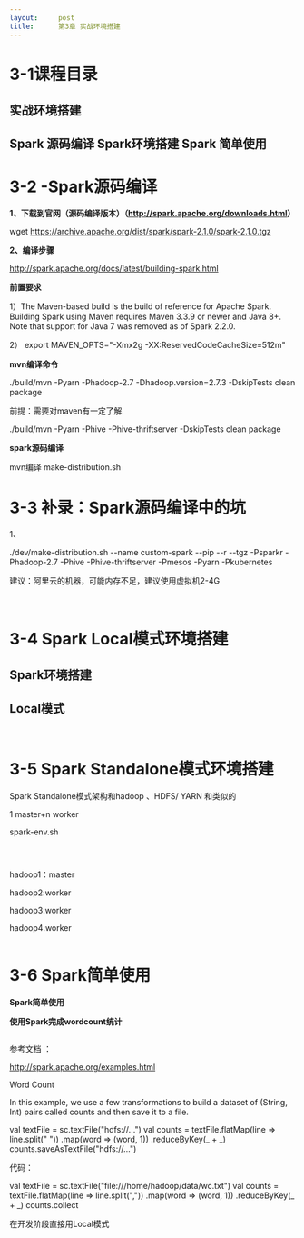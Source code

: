 ```yaml
---
layout:     post
title:      第3章 实战环境搭建
---
```

<div id="article_content" class="article_content clearfix csdn-tracking-statistics" data-pid="blog" data-mod="popu_307" data-dsm="post">
								            <link rel="stylesheet" href="https://csdnimg.cn/release/phoenix/template/css/ck_htmledit_views-f76675cdea.css">
						<div class="htmledit_views" id="content_views">
                <h1>3-1课程目录</h1>

<h2>实战环境搭建</h2>

<h2>Spark 源码编译 Spark环境搭建 Spark 简单使用</h2>

<h1>3-2 -Spark源码编译</h1>

<p><strong>1、下载到官网（源码编译版本）（<a href="http://spark.apache.org/downloads.html" rel="nofollow">http://spark.apache.org/downloads.html</a>）</strong></p>

<p>wget <a href="https://archive.apache.org/dist/spark/spark-2.1.0/spark-2.1.0.tgz" rel="nofollow">https://archive.apache.org/dist/spark/spark-2.1.0/spark-2.1.0.tgz</a></p>

<p><strong>2、编译步骤</strong></p>

<p><a href="http://spark.apache.org/docs/latest/building-spark.html" rel="nofollow">http://spark.apache.org/docs/latest/building-spark.html</a></p>

<p><strong>前置要求</strong></p>

<p>1）The Maven-based build is the build of reference for Apache Spark. Building Spark using Maven requires Maven 3.3.9 or newer and Java 8+. Note that support for Java 7 was removed as of Spark 2.2.0.</p>

<p>2） export MAVEN_OPTS="-Xmx2g -XX:ReservedCodeCacheSize=512m"</p>

<p><strong>mvn编译命令</strong></p>

<p>./build/mvn -Pyarn -Phadoop-2.7 -Dhadoop.version=2.7.3 -DskipTests clean package</p>

<p>前提：需要对maven有一定了解</p>

<p>./build/mvn -Pyarn -Phive -Phive-thriftserver -DskipTests clean package</p>

<p><strong>spark源码编译</strong></p>

<p>mvn编译 make-distribution.sh</p>

<h1>3-3 补录：Spark源码编译中的坑</h1>

<p>1、</p>

<p>./dev/make-distribution.sh --name custom-spark --pip --r --tgz -Psparkr -Phadoop-2.7 -Phive -Phive-thriftserver -Pmesos -Pyarn -Pkubernetes</p>

<p>建议：阿里云的机器，可能内存不足，建议使用虚拟机2-4G</p>

<p> </p>

<h1>3-4 Spark Local模式环境搭建</h1>

<h2>Spark环境搭建</h2>

<h2>Local模式</h2>

<p><img alt="" class="has" src="https://img-blog.csdn.net/20180813100230556?watermark/2/text/aHR0cHM6Ly9ibG9nLmNzZG4ubmV0L3dlaXhpbl8zODQ5MjI3Ng==/font/5a6L5L2T/fontsize/400/fill/I0JBQkFCMA==/dissolve/70"></p>

<p><img alt="" class="has" src="https://img-blog.csdn.net/20180813100317277?watermark/2/text/aHR0cHM6Ly9ibG9nLmNzZG4ubmV0L3dlaXhpbl8zODQ5MjI3Ng==/font/5a6L5L2T/fontsize/400/fill/I0JBQkFCMA==/dissolve/70"></p>

<h1>3-5 Spark Standalone模式环境搭建</h1>

<p>Spark Standalone模式架构和hadoop 、HDFS/ YARN 和类似的</p>

<p>1 master+n worker</p>

<p>spark-env.sh</p>

<p></p>

<p><img alt="" class="has" src="https://img-blog.csdn.net/20180813100439777?watermark/2/text/aHR0cHM6Ly9ibG9nLmNzZG4ubmV0L3dlaXhpbl8zODQ5MjI3Ng==/font/5a6L5L2T/fontsize/400/fill/I0JBQkFCMA==/dissolve/70"></p>

<p><img alt="" class="has" src="https://img-blog.csdn.net/20180813100825688?watermark/2/text/aHR0cHM6Ly9ibG9nLmNzZG4ubmV0L3dlaXhpbl8zODQ5MjI3Ng==/font/5a6L5L2T/fontsize/400/fill/I0JBQkFCMA==/dissolve/70"></p>

<p><img alt="" class="has" src="https://img-blog.csdn.net/20180813101146779?watermark/2/text/aHR0cHM6Ly9ibG9nLmNzZG4ubmV0L3dlaXhpbl8zODQ5MjI3Ng==/font/5a6L5L2T/fontsize/400/fill/I0JBQkFCMA==/dissolve/70"></p>

<p>hadoop1：master</p>

<p>hadoop2:worker</p>

<p>hadoop3:worker</p>

<p>hadoop4:worker</p>

<p></p>

<p><img alt="" class="has" src="https://img-blog.csdn.net/20180813101220853?watermark/2/text/aHR0cHM6Ly9ibG9nLmNzZG4ubmV0L3dlaXhpbl8zODQ5MjI3Ng==/font/5a6L5L2T/fontsize/400/fill/I0JBQkFCMA==/dissolve/70"></p>

<h1>3-6 Spark简单使用</h1>

<p><strong>Spark简单使用</strong></p>

<p><strong>使用Spark完成wordcount统计</strong></p>

<p></p>

<p><img alt="" class="has" src="https://img-blog.csdn.net/20180813102355548?watermark/2/text/aHR0cHM6Ly9ibG9nLmNzZG4ubmV0L3dlaXhpbl8zODQ5MjI3Ng==/font/5a6L5L2T/fontsize/400/fill/I0JBQkFCMA==/dissolve/70"></p>

<p></p>

<p>参考文档 ：</p>

<p><a href="http://spark.apache.org/examples.html" rel="nofollow">http://spark.apache.org/examples.html</a></p>

<p>Word Count</p>

<p>In this example, we use a few transformations to build a dataset of (String, Int) pairs called counts and then save it to a file.</p>

<p>val textFile = sc.textFile("hdfs://...") val counts = textFile.flatMap(line =&gt; line.split(" ")) .map(word =&gt; (word, 1)) .reduceByKey(_ + _) counts.saveAsTextFile("hdfs://...")</p>

<p>代码：</p>

<p>val textFile = sc.textFile("file:///home/hadoop/data/wc.txt") val counts = textFile.flatMap(line =&gt; line.split(",")) .map(word =&gt; (word, 1)) .reduceByKey(_ + _) counts.collect</p>

<p>在开发阶段直接用Local模式</p>

<p></p>

<p></p>            </div>
                </div>